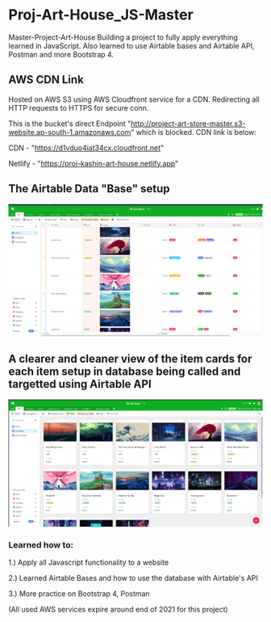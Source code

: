 # Proj-Art-House_JS-Master
Master-Project-Art-House
Building a project to fully apply everything learned in JavaScript. Also learned to use Airtable bases and Airtable API, Postman and more Bootstrap 4.

## AWS CDN Link 

Hosted on AWS S3 using AWS Cloudfront service for a CDN. Redirecting all HTTP requests to HTTPS for secure conn.

This is the bucket's direct Endpoint "http://project-art-store-master.s3-website.ap-south-1.amazonaws.com" which is blocked. CDN link is below:

CDN - "https://d1vduo4iat34cx.cloudfront.net"

Netlify - "https://proj-kashin-art-house.netlify.app"

## The Airtable Data "Base" setup 

![Airtable-Setup](/images/Airtable-About-1.png)

## A clearer and cleaner view of the item cards for each item setup in database being called and targetted using Airtable API

![Airtable-Setup](images/Airtable-Gallery-Setup.png)


### Learned how to:

1.) Apply all Javascript functionality to a website

2.) Learned Airtable Bases and how to use the database with Airtable's API

3.) More practice on Bootstrap 4, Postman 

(All used AWS services expire around end of 2021 for this project)


